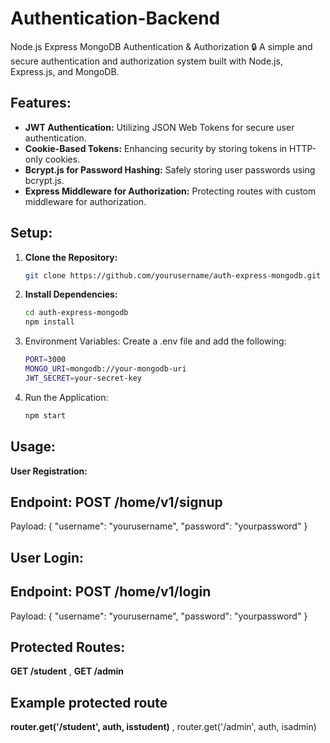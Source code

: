 
# Authentication-Backend
Node.js Express MongoDB Authentication & Authorization
🔒 A simple and secure authentication and authorization system built with Node.js, Express.js, and MongoDB.

## Features:
- **JWT Authentication:** Utilizing JSON Web Tokens for secure user authentication.
- **Cookie-Based Tokens:** Enhancing security by storing tokens in HTTP-only cookies.
- **Bcrypt.js for Password Hashing:** Safely storing user passwords using bcrypt.js.
- **Express Middleware for Authorization:** Protecting routes with custom middleware for authorization.

## Setup:
1. **Clone the Repository:**
   ```bash
   git clone https://github.com/yourusername/auth-express-mongodb.git
2. **Install Dependencies:**
    ```bash
   cd auth-express-mongodb
   npm install
   
3. Environment Variables:
    Create a .env file and add the following:
   ```bash
   PORT=3000
   MONGO_URI=mongodb://your-mongodb-uri
   JWT_SECRET=your-secret-key

5. Run the Application:
   ```bash
   npm start

## Usage:
**User Registration:**

## Endpoint: POST /home/v1/signup
Payload: { "username": "yourusername", "password": "yourpassword" }

## User Login:

## Endpoint: POST /home/v1/login
Payload: { "username": "yourusername", "password": "yourpassword" }

## Protected Routes:

**GET /student** ,
 **GET /admin**

## Example protected route
**router.get('/student', auth, isstudent)** ,
 router.get('/admin', auth, isadmin)

